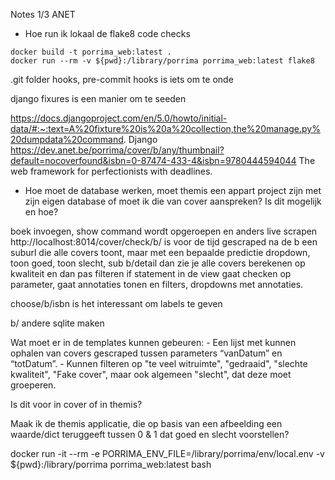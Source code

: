 Notes 1/3 ANET

- Hoe run ik lokaal de flake8 code checks
```
docker build -t porrima_web:latest .
docker run --rm -v ${pwd}:/library/porrima porrima_web:latest flake8
```

.git folder hooks, pre-commit hooks is iets om te onde

django fixures is een manier om te seeden

https://docs.djangoproject.com/en/5.0/howto/initial-data/#:~:text=A%20fixture%20is%20a%20collection,the%20manage.py%20dumpdata%20command.
Django
https://dev.anet.be/porrima/cover/b/any/thumbnail?default=nocoverfound&isbn=0-87474-433-4&isbn=9780444594044
The web framework for perfectionists with deadlines.
- Hoe moet de database werken, moet themis een appart project zijn met zijn eigen database of 
moet ik die van cover aanspreken? Is dit mogelijk en hoe?

boek invoegen, show command wordt opgeroepen en anders live scrapen
http://localhost:8014/cover/check/b/ is voor de tijd gescraped
na de b een suburl die alle covers toont, maar met een bepaalde predictie
dropdown, toon goed, toon slecht, sub
b/detail dan zie je alle covers berekenen op kwaliteit en dan pas filteren
if statement in de view gaat checken op parameter, gaat annotaties tonen en filters, dropdowns met annotaties.

choose/b/isbn is het interessant om labels te geven

b/
andere sqlite maken

Wat moet er in de templates kunnen gebeuren:
    - Een lijst met kunnen ophalen van covers gescraped  tussen parameters “vanDatum” en “totDatum”.
    - Kunnen filteren op "te veel witruimte", "gedraaid", "slechte kwaliteit", "Fake cover", maar ook algemeen "slecht", dat deze moet groeperen.

Is dit voor in cover of in themis?

Maak ik de themis applicatie, die op basis van een afbeelding een waarde/dict teruggeeft tussen 0 & 1 dat goed en slecht voorstellen?


docker run -it --rm -e PORRIMA_ENV_FILE=/library/porrima/env/local.env -v ${pwd}:/library/porrima porrima_web:latest bash
